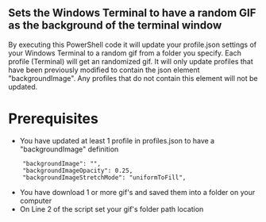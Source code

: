 ## Sets the Windows Terminal to have a random GIF as the background of the terminal window
By executing this PowerShell code it will update your profile.json settings of your Windows Terminal to a random gif from a folder you specify. Each profile (Terminal) will get an randomized gif. It will only update profiles that have been previously modified to contain the json element "backgroundImage". Any profiles that do not contain this element will not be updated. 

# Prerequisites
* You have updated at least 1 profile in profiles.json to have a "backgroundImage" definition

```
    "backgroundImage": "",
    "backgroundImageOpacity": 0.25,
    "backgroundImageStretchMode": "uniformToFill",
```
* You have download 1 or more gif's and saved them into a folder on your computer
* On Line 2 of the script set your gif's folder path location



